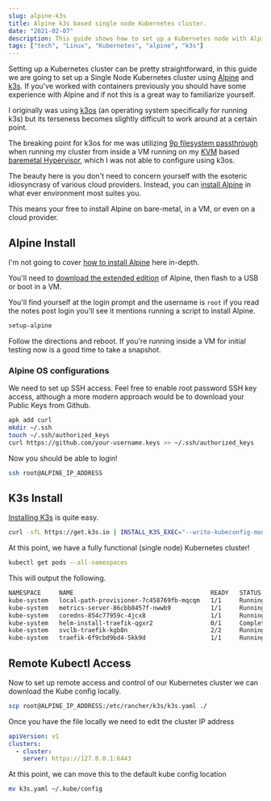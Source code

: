 ```yaml
---
slug: alpine-k3s
title: Alpine k3s based single node Kubernetes cluster.
date: "2021-02-07"
description: This guide shows how to set up a Kubernetes node with Alpine
tags: ["tech", "Linux", "Kubernetes", "alpine", "k3s"]
---
```


Setting up a Kubernetes cluster can be pretty straightforward, in this guide we
are going to set up a Single Node Kubernetes cluster using
[Alpine](https://alpinelinux.org/about/) and [k3s](https://k3s.io/). If you've
worked with containers previously you should have some experience with Alpine
and if not this is a great way to familiarize yourself.

I originally was using [k3os](https://github.com/rancher/k3os) (an operating
system specifically for running k3s) but its terseness becomes slightly
difficult to work around at a certain point.

The breaking point for k3os for me was utilizing
[9p filesystem passthrough](https://wiki.qemu.org/Documentation/9psetup) when
running my cluster from inside a VM running on my
[KVM](https://en.wikipedia.org/wiki/Kernel-based_Virtual_Machine) based
[baremetal Hypervisor](https://en.wikipedia.org/wiki/Hypervisor), which I was
not able to configure using k3os.

The beauty here is you don't need to concern yourself with the esoteric
idiosyncrasy of various cloud providers. Instead, you can
[install Alpine](https://wiki.alpinelinux.org/wiki/Installation) in what ever
environment most suites you.

This means your free to install Alpine on bare-metal, in a VM, or even on a
cloud provider.

## Alpine Install

I'm not going to cover
[how to install Alpine](https://wiki.alpinelinux.org/wiki/Installation) here
in-depth.

You'll need to
[download the extended edition](https://alpinelinux.org/downloads/) of Alpine,
then flash to a USB or boot in a VM.

You'll find yourself at the login prompt and the username is `root` if you read
the notes post login you'll see it mentions running a script to install Alpine.

```bash
setup-alpine
```

Follow the directions and reboot. If you're running inside a VM for initial
testing now is a good time to take a snapshot.

### Alpine OS configurations

We need to set up SSH access. Feel free to enable root password SSH key access,
although a more modern approach would be to download your Public Keys from
Github.

```bash
apk add curl
mkdir ~/.ssh
touch ~/.ssh/authorized_keys
curl https://github.com/your-username.keys >> ~/.ssh/authorized_keys
```

Now you should be able to login!

```bash
ssh root@ALPINE_IP_ADDRESS
```

## K3s Install

[Installing K3s](https://github.com/k3s-io/k3s#quick-start---install-script) is
quite easy.

```bash
curl -sfL https://get.k3s.io | INSTALL_K3S_EXEC="--write-kubeconfig-mode 644" sh -
```

At this point, we have a fully functional (single node) Kubernetes cluster!

```bash
kubectl get pods --all-namespaces
```

This will output the following.

```bash
NAMESPACE     NAME                                      READY   STATUS      RESTARTS   AGE
kube-system   local-path-provisioner-7c458769fb-mqcqm   1/1     Running     0          18m
kube-system   metrics-server-86cbb8457f-nwwb9           1/1     Running     0          18m
kube-system   coredns-854c77959c-4jcx8                  1/1     Running     0          18m
kube-system   helm-install-traefik-qgxr2                0/1     Completed   0          18m
kube-system   svclb-traefik-kgb8n                       2/2     Running     0          18m
kube-system   traefik-6f9cbd9bd4-5kk9d                  1/1     Running     0          18m
```

## Remote Kubectl Access

Now to set up remote access and control of our Kubernetes cluster we can
download the Kube config locally.

```bash
scp root@ALPINE_IP_ADDRESS:/etc/rancher/k3s/k3s.yaml ./
```

Once you have the file locally we need to edit the cluster IP address

```yaml
apiVersion: v1
clusters:
  - cluster:
    server: https://127.0.0.1:6443
```

At this point, we can move this to the default kube config location

```bash
mv k3s.yaml ~/.kube/config
```
